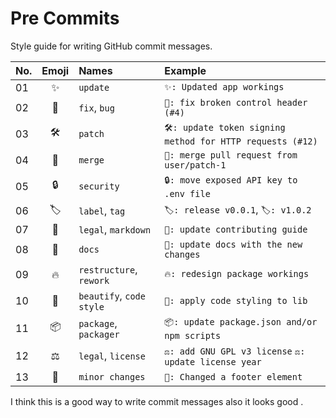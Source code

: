 # Pre Commits

Style guide for writing GitHub commit messages.

| No.  | Emoji | Names                    | Example                                                   |
| :--- | :---: | :----------------------- | :-------------------------------------------------------- |
| 01   |  ✨   | `update`                 | `✨: Updated app workings`                                |
| 02   |  🔨   | `fix`, `bug`             | `🔨: fix broken control header (#4)`                      |
| 03   |  🛠️   | `patch`                  | `🛠️: update token signing method for HTTP requests (#12)` |
| ️️04 |  🔀   | `merge`                  | `🔀: merge pull request from user/patch-1`                |
| 05   |  🔒   | `security`               | `🔒: move exposed API key to .env file`                   |
| 06   |  🏷️   | `label`, `tag`           | `🏷️: release v0.0.1`, `🏷️: v1.0.2`                        |
| 07   |  📝   | `legal`, `markdown`      | `📝: update contributing guide`                           |
| 08   |  📖   | `docs`                   | `📖: update docs with the new changes`                    |
| 09   |  🔥   | `restructure`, `rework`  | `🔥: redesign package workings`                           |
| 10   |  🔮   | `beautify`, `code style` | `🔮: apply code styling to lib`                           |
| 11   |  📦   | `package`, `packager`    | `📦: update package.json and/or npm scripts`              |
| 12   |  ⚖️   | `legal`, `license`       | `⚖️: add GNU GPL v3 license` `⚖️: update license year`    |
| 13   |  🤏   | `minor changes`          | `🤏: Changed a footer element`                            |

I think this is a good way to write commit messages also it looks good .
